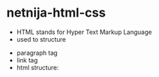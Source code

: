 # netnija-html-css

- HTML stands for Hyper Text Markup Language 
- used to structure
- <p></p> paragraph tag
- <a></a> link tag
- html structure:
                <!DOCTYPE html>
                <html>
                <head>
                <title>Sample htmldocuments<title>
                </head>
                <body>
               </body>
               </html>
## SUMMARY

- HTML is markup language  to structure content
- CSS is the language used to style web pages

